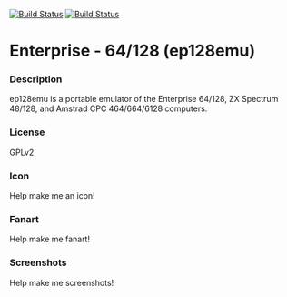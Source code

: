 [![Build Status](https://travis-ci.org/kodi-game/game.libretro.ep128emu.svg?branch=master)](https://travis-ci.org/kodi-game/game.libretro.ep128emu)
[![Build Status](https://ci.appveyor.com/api/projects/status/github/kodi-game/game.libretro.ep128emu?svg=true)](https://ci.appveyor.com/project/kodi-game/game-libretro-ep128emu)

# Enterprise - 64/128 (ep128emu)

### Description

ep128emu is a portable emulator of the Enterprise 64/128, ZX Spectrum 48/128, and Amstrad CPC 464/664/6128 computers.

### License

GPLv2

### Icon

Help make me an icon!

### Fanart

Help make me fanart!

### Screenshots

Help make me screenshots!
